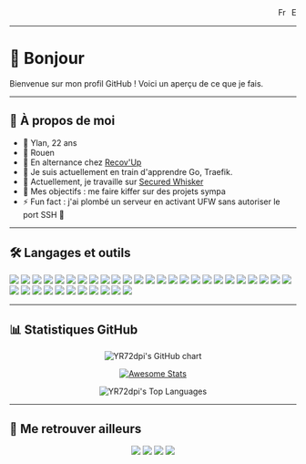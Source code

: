 <div align="right">
  <a href="README.md"><img src="https://flagcdn.com/fr.svg" height="15" alt="Français"></a>
  <a href="README_en.md"><img src="https://flagcdn.com/gb.svg" height="15" alt="English"></a>
</div>

---

# 👋 Bonjour

Bienvenue sur mon profil GitHub ! Voici un aperçu de ce que je fais.

---

## 🌟 À propos de moi

- 🧔 Ylan, 22 ans  
- 🏡 Rouen  
- 🏢 En alternance chez [Recov'Up](https://recovup.fr/)  
- 🌱 Je suis actuellement en train d'apprendre Go, Traefik.  
- 💼 Actuellement, je travaille sur [Secured Whisker](https://github.com/YR72dpi/SecuredWhisker)  
- 🎯 Mes objectifs : me faire kiffer sur des projets sympa  
- ⚡ Fun fact : j'ai plombé un serveur en activant UFW sans autoriser le port SSH 🤡  

---

## 🛠️ Langages et outils

<p align="left">
  <img src="https://img.shields.io/badge/-HTML5-E34F26?logo=html5&logoColor=white&style=flat-square">
  <img src="https://img.shields.io/badge/-CSS3-1572B6?logo=css3&logoColor=white&style=flat-square">
  <img src="https://img.shields.io/badge/-SCSS-CC6699?logo=sass&logoColor=white&style=flat-square">
  <img src="https://img.shields.io/badge/-JavaScript-F7DF1E?logo=javascript&logoColor=black&style=flat-square">
  <img src="https://img.shields.io/badge/-TypeScript-3178C6?logo=typescript&logoColor=white&style=flat-square">
  <img src="https://img.shields.io/badge/-PHP-777BB4?logo=php&logoColor=white&style=flat-square">
  <img src="https://img.shields.io/badge/-SQL-003B57?logo=databricks&logoColor=white&style=flat-square">
  <img src="https://img.shields.io/badge/-Go-00ADD8?logo=go&logoColor=white&style=flat-square">
  <img src="https://img.shields.io/badge/-Bash-4EAA25?logo=gnu-bash&logoColor=white&style=flat-square">
  <img src="https://img.shields.io/badge/-Next.js-000000?logo=next.js&logoColor=white&style=flat-square">
  <img src="https://img.shields.io/badge/-Symfony-000000?logo=symfony&logoColor=white&style=flat-square">
  <img src="https://img.shields.io/badge/Express.js-%23404d59.svg?logo=express&logoColor=%2361DAFB">
  <img src="https://img.shields.io/badge/shadcn%2Fui-000?logo=shadcnui&logoColor=fff">
  <img src="https://img.shields.io/badge/Tailwind%20CSS-%2338B2AC.svg?logo=tailwind-css&logoColor=white">
  <img src="https://img.shields.io/badge/-Docker-2496ED?logo=docker&logoColor=white&style=flat-square">
  <img src="https://img.shields.io/badge/-PM2-2B2B2B?logo=pm2&logoColor=white&style=flat-square">
  <img src="https://img.shields.io/badge/Prisma-2D3748?logo=prisma&logoColor=white">
  <img src="https://img.shields.io/badge/MariaDB-003545?logo=mariadb&logoColor=white">
  <img src="https://img.shields.io/badge/Postgres-%23316192.svg?logo=postgresql&logoColor=white">
  <img src="https://img.shields.io/badge/Strapi-%232E7EEA.svg?logo=strapi&logoColor=white">
  <img src="https://img.shields.io/badge/-Git-F05032?logo=git&logoColor=white&style=flat-square">
  <img src="https://img.shields.io/badge/-Debian-A81D33?logo=debian&logoColor=white&style=flat-square">
  <img src="https://img.shields.io/badge/Kali%20Linux-557C94?logo=kalilinux&logoColor=fff">
  <img src="https://img.shields.io/badge/-Raspberry%20Pi-A22846?logo=raspberrypi&logoColor=white&style=flat-square">
  <img src="https://img.shields.io/badge/-UFW-0078D7?logo=linux&logoColor=white&style=flat-square">
  <img src="https://img.shields.io/badge/-Traefik-24A1C1?logo=traefik&logoColor=white&style=flat-square">
  <img src="https://img.shields.io/badge/-NGINX-009639?logo=nginx&logoColor=white&style=flat-square">
  <img src="https://img.shields.io/badge/-DBeaver-3776AB?logo=dbeaver&logoColor=white&style=flat-square">
  <img src="https://custom-icon-badges.demolab.com/badge/Visual%20Studio%20Code-0078d7.svg?logo=vsc&logoColor=whitee">
  <img src="https://img.shields.io/badge/-PHPStorm-000000?logo=phpstorm&logoColor=white&style=flat-square">
  <img src="https://img.shields.io/badge/Composer-885630?logo=composer&logoColor=fff">
  <img src="https://img.shields.io/badge/npm-CB3837?logo=npm&logoColor=fff">
  <img src="https://img.shields.io/badge/-SSH-4A4A4A?logo=ssh&logoColor=white&style=flat-square">
  <img src="https://img.shields.io/badge/-FileZilla-FF0000?logo=filezilla&logoColor=white&style=flat-square">
  <img src="https://img.shields.io/badge/GitHub_Actions-2088FF?logo=github-actions&logoColor=white">
  <img src="https://img.shields.io/badge/chatGPT-74aa9c?logo=openai&logoColor=white">
</p>

---

## 📊 Statistiques GitHub

<p align="center">
  <img src="https://ghchart.rshah.org/YR72dpi" alt="YR72dpi's GitHub chart">
</p>

<p align="center">
  <a href="https://git.io/awesome-stats-card">
    <img src="https://awesome-github-stats.azurewebsites.net/user-stats/YR72dpi?cardType=level&theme=default&preferLogin=false&border=false" alt="Awesome Stats">
  </a>
</p>

<p align="center">
  <img src="https://github-readme-stats.vercel.app/api/top-langs/?username=YR72dpi&theme=default&show_icons=true&hide_border=true&layout=compact" alt="YR72dpi's Top Languages">
</p>

---

## 🙌 Me retrouver ailleurs

<p align="center">
  <a href="https://twitter.com/YR72dpi"><img src="https://img.shields.io/badge/-Twitter-1DA1F2?logo=twitter&logoColor=white&style=flat-square"></a>
  <a href="https://www.instagram.com/ylanrousselle/"><img src="https://img.shields.io/badge/-Instagram-E4405F?logo=instagram&logoColor=white&style=flat-square"></a>
  <a href="https://www.threads.net/@ylanrousselle"><img src="https://img.shields.io/badge/-Threads-000000?logo=threads&logoColor=white&style=flat-square"></a>
  <a href="https://www.buymeacoffee.com/yr72dpi"><img src="https://img.shields.io/badge/Buy%20Me%20a%20Coffee-ffdd00?&logo=buy-me-a-coffee&logoColor=black"></a>
</p>

